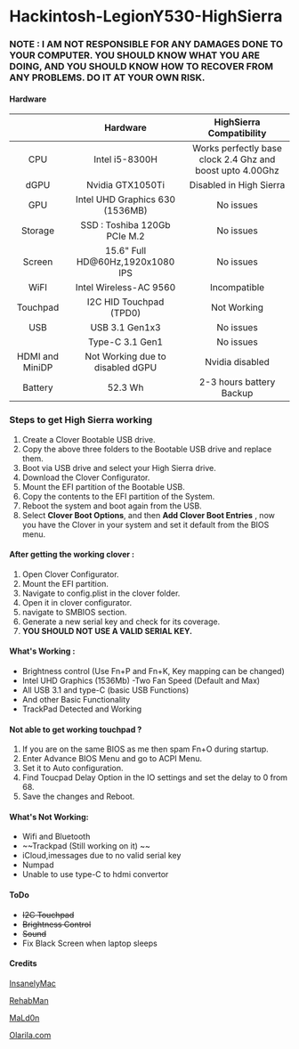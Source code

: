 # Hackintosh-LegionY530-HighSierra

### NOTE : I AM NOT RESPONSIBLE FOR ANY DAMAGES DONE TO YOUR COMPUTER. YOU SHOULD KNOW WHAT YOU ARE DOING, AND YOU SHOULD KNOW HOW TO RECOVER FROM ANY PROBLEMS. DO IT AT YOUR OWN RISK.

#### Hardware 

|                 |             Hardware             |                 HighSierra Compatibility                  |
| :-------------: | :------------------------------: | :-------------------------------------------------------: |
|       CPU       |          Intel i5-8300H          | Works perfectly base clock 2.4 Ghz and boost upto 4.00Ghz |
|      dGPU       |         Nvidia GTX1050Ti         |                  Disabled in High Sierra                  |
|       GPU       | Intel UHD Graphics 630 (1536MB)  |                         No issues                         |
|     Storage     |   SSD : Toshiba 120Gb PCIe M.2   |                         No issues                         |
|     Screen      | 15.6" Full HD@60Hz,1920x1080 IPS |                         No issues                         |
|      WiFI       |      Intel Wireless-AC 9560      |                       Incompatible                        |
|    Touchpad     |     I2C HID Touchpad (TPD0)      |                        Not Working                        |
|       USB       |          USB 3.1 Gen1x3          |                         No issues                         |
|                 |         Type-C 3.1 Gen1          |                         No issues                         |
| HDMI and MiniDP | Not Working due to disabled dGPU |                      Nvidia disabled                      |
|     Battery     |             52.3 Wh              |                 2-3 hours battery Backup                  |

### Steps to get High Sierra working

1. Create a Clover Bootable USB drive.
2. Copy the above three folders to the Bootable USB drive and replace them.
3. Boot via USB drive and select your High Sierra drive.
4. Download the Clover Configurator.
5. Mount the EFI partition of the Bootable USB.
6. Copy the contents to the EFI partition of the System.
7. Reboot the system and boot again from the USB.
8. Select **Clover Boot Options**, and then **Add Clover Boot Entries** , now you have the Clover in your system and set it default from the BIOS menu.

#### After getting the working clover :

1. Open Clover Configurator.
2. Mount the EFI partition.
3. Navigate to config.plist in the clover folder.
4. Open it in clover configurator.
5. navigate to SMBIOS section.
6. Generate a new serial key and check for its coverage.
7. **YOU SHOULD NOT USE A VALID SERIAL KEY.**

#### What's Working : 

- Brightness control (Use Fn+P and Fn+K, Key mapping can be changed)
- Intel UHD Graphics (1536Mb) -Two Fan Speed (Default and Max) 
- All USB 3.1 and type-C (basic USB Functions)
- And other Basic Functionality
- TrackPad Detected and Working

#### Not able to get working touchpad ?
 1. If you are on the same BIOS as me then spam Fn+O during startup. 
 2. Enter Advance BIOS Menu and go to ACPI Menu.
 3. Set it to Auto configuration.
 4. Find Toucpad Delay Option in the IO settings and set the delay to 0 from 68.
 5. Save the changes and Reboot.

#### What's Not Working:

- Wifi and Bluetooth
- ~~Trackpad (Still working on it) ~~
- iCloud,imessages due to no valid serial key
- Numpad
- Unable to use type-C to hdmi convertor

#### ToDo

- ~~I2C Touchpad~~
- ~~Brightness Control~~
- ~~Sound~~
- Fix Black Screen when laptop sleeps

#### Credits

[InsanelyMac](insanelymac.com)

[RehabMan](https://github.com/RehabMan)

[MaLd0n](https://www.insanelymac.com/forum/profile/557433-mald0n/)

[Olarila.com](olarila.com)
